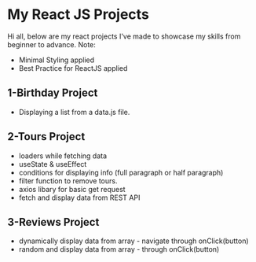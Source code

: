 # My React JS Projects

Hi all, below are my react projects I've made to showcase my skills from beginner to advance.
Note:

- Minimal Styling applied
- Best Practice for ReactJS applied

## 1-Birthday Project

- Displaying a list from a data.js file.

## 2-Tours Project

- loaders while fetching data
- useState & useEffect
- conditions for displaying info (full paragraph or half paragraph)
- filter function to remove tours.
- axios libary for basic get request
- fetch and display data from REST API

## 3-Reviews Project

- dynamically display data from array - navigate through onClick(button)
- random and display data from array - through onClick(button)
